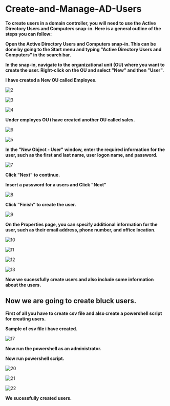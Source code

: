 # Create-and-Manage-AD-Users

<p1><b>To create users in a domain controller, you will need to use the Active Directory Users and Computers snap-in. Here is a general outline of the steps you can follow:</b></p1>


<p1><b>Open the Active Directory Users and Computers snap-in. This can be done by going to the Start menu and typing "Active Directory Users and Computers" in the search bar.</b></p1>


<p1><b>In the snap-in, navigate to the organizational unit (OU) where you want to create the user. Right-click on the OU and select "New" and then "User".</b></p1>

<p1><b>I have created a New OU called Employes.</b></p1>

![2](https://user-images.githubusercontent.com/86381942/209598470-e5b9a916-4758-44af-a968-7a0e4f6852bc.png)

![3](https://user-images.githubusercontent.com/86381942/209598523-49b2f5d5-171f-4950-8625-c099e2642b1f.png)

![4](https://user-images.githubusercontent.com/86381942/209598583-9c40a6f9-74b4-4c77-a374-6e590615708b.png)


 <p1><b> Under employes OU i have created another OU called sales.</b></p1>

![6](https://user-images.githubusercontent.com/86381942/209598641-ead555e5-cfe2-468f-96fd-59548c231cc6.png)


![5](https://user-images.githubusercontent.com/86381942/209598606-a0c04ba9-8fd8-4084-b681-4728c5af2040.png)


<p1><b> In the "New Object - User" window, enter the required information for the user, such as the first and last name, user logon name, and password.</b></p1>

![7](https://user-images.githubusercontent.com/86381942/209598688-455708d3-3e7b-4b97-9251-ea428b614e85.png)

<p1><b> Click "Next" to continue.</b></p1>

<p1><b> Insert a password for a users and Click "Next" </b></p1>

![8](https://user-images.githubusercontent.com/86381942/209598798-877492c8-3dc4-4a26-a79a-5efc937a5b79.png)

<p1><b> Click "Finish" to create the user.</b></p1>

![9](https://user-images.githubusercontent.com/86381942/209598846-c82e495c-b74a-4ad1-a036-ce15dda46f0e.png)

<p1><b> On the Properties page, you can specify additional information for the user, such as their email address, phone number, and office location.</b></p1>

![10](https://user-images.githubusercontent.com/86381942/209598873-69ecf041-5cdd-4f91-8487-59e457b03edb.png)

![11](https://user-images.githubusercontent.com/86381942/209598881-a28edd7c-ed25-41e8-b6f6-30b1fcc6824a.png)

![12](https://user-images.githubusercontent.com/86381942/209598889-1d77135b-4f5d-42b9-bcf6-65aef06db63a.png)

![13](https://user-images.githubusercontent.com/86381942/209598895-c73bb0d0-3e44-4134-b735-dd0fa3e33f78.png)

<p1><b>Now we sucessfully create users and also include some information about the users.</b></p1>

<h2> <b> Now we are going to create bluck users.</b></h2>

<p1><b>First of all you have to create csv file and also create a powershell script for creating users.</b></p1>

<p1><b>Sample of csv file i have created.</b></p1>

![17](https://user-images.githubusercontent.com/86381942/209599036-8b862272-9a3f-4ec2-9537-5d6f46d20744.png)

<p1><b>Now run the powershell as an administrator.</b></p1>

<p1><b>Now run powershell script.</b></p1>

![20](https://user-images.githubusercontent.com/86381942/209599142-238a5988-6de5-41b2-aba6-65b1c23c3796.png)

![21](https://user-images.githubusercontent.com/86381942/209599152-9dc511b9-7ac8-4c5e-a3cc-0b0afd0e94ec.png)

![22](https://user-images.githubusercontent.com/86381942/209599161-5509175d-518f-4eff-9844-7ddf72793d7c.png)

<p1><b>We sucessfully created users.</b></p1>





















